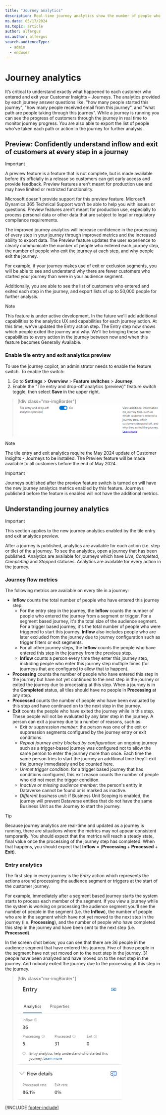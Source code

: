 ```yaml
---
title: "Journey analytics"
description: Real-time journey analytics show the number of people who enter each step in a Customer Insights journey, who left each step, and why they left each step.
ms.date: 05/17/2024
ms.topic: article
author: alfergus
ms.author: alfergus
search.audienceType: 
  - admin
  - enduser
---
```


# Journey analytics

It’s critical to understand exactly what happened to each customer who entered and exit your Customer Insights – Journeys. The analytics provided by each journey answer questions like, "how many people started this journey", "how many people received email from this journey", and "what path are people taking through this journey". While a journey is running you can see the progress of customers through the journey in real time to monitor journey progress. You are also able to export the list of people who've taken each path or action in the journey for further analysis.

## Preview: Confidently understand inflow and exit of customers at every step in a journey

> [!IMPORTANT]
> A preview feature is a feature that is not complete, but is made available before it’s officially in a release so customers can get early access and provide feedback. Preview features aren’t meant for production use and may have limited or restricted functionality.
>
> Microsoft doesn't provide support for this preview feature. Microsoft Dynamics 365 Technical Support won’t be able to help you with issues or questions. Preview features aren’t meant for production use, especially to process personal data or other data that are subject to legal or regulatory compliance requirements.

The improved journey analytics will increase confidence in the processing of every step in your journey through improved metrics and the increased ability to export data. The Preview feature updates the user experience to clearly communicate the number of people who entered each journey step, the number of people who exit the journey at each step, and why people exit the journey.

For example, if your journey makes use of exit or exclusion segments, you will be able to see and understand why there are fewer customers who started your journey than were in your audience segment.

Additionally, you are able to see the list of customers who entered and exited each step in the journey, and export lists of up to 50,000 people for further analysis.

> [!NOTE]
> This feature is under active development. In the future we'll add additional capabilities to the analytics UX and capabilities for each journey action. At this time, we've updated the Entry action step. The Entry step now shows which people exited the journey and why. We'll be bringing these same capabilities to every action in the journey between now and when this feature becomes Generally Available.

### Enable tile entry and exit analytics preview

To use the journey copilot, an administrator needs to enable the feature switch. To enable the switch:
1. Go to **Settings** > **Overview** > **Feature switches** > **Journey**.
1. Enable the "Tile entry and drop-off analytics (preview)" feature switch toggle, then select **Save** in the upper right.

> [!div class="mx-imgBorder"]
> ![Enable copilot feature](media/real-time-tile-analytics-feature-switch.png "Enable tile entry and drop-off analytics feature")

> [!NOTE]
> The tile entry and exit analytics require the May 2024 update of Customer Insights - Journeys to be installed. The Preview feature will be made available to all customers before the end of May 2024.

> [!IMPORTANT]
> Journeys published after the preview feature switch is turned on will have the new journey analytics metrics enabled by this feature. Journeys published before the feature is enabled will not have the additional metrics.

## Understanding journey analytics

> [!IMPORTANT]
> This section applies to the new journey analytics enabled by the tile entry and exit analytics preview.

After a journey is published, analytics are available for each action (i.e. step or tile) of the a journey. To see the analytics, open a journey that has been published. Analytics are available for journeys which have *Live*, *Completed*, *Completing* and *Stopped* statuses. Analytics are available for every action in the journey.

### Journey flow metrics
The following metrics are available on every tile in a journey:

* **Inflow** counts the total number of people who have entered this journey step.
    *  For the entry step in the journey, the **Inflow** counts the number of people who entered the journey from a segment or trigger. For a segment based journey, it's the total size of the audience segment. For a trigger based journey, it's the total number of people who were triggered to start this journey. **Inflow** also includes people who are later excluded from the journey due to journey configuration such as trigger filters or exit segments.
    * For all other journey steps, the **Inflow** counts the people who have entered this step in the journey from the previous step.
    * **Inflow** counts a person every time they enter this journey step, including people who enter this journey step multiple times (for journeys that are configured to allow that to happen).
* **Processing** counts the number of people who have entered this step in the journey but have not yet continued to the next step in the journey or exited the journey due to processing at this step. When a journey is in the **Completed** status, all tiles should have no people in **Processing** at any step.
* **Processed** counts the number of people who have been evaluated by this step and have continued on to the next step in the journey.
* **Exit** counts the people who have exited the journey while in this step. These people will not be evaluated by any later step in the journey. A person can exit a journey due to a number of reasons, such as:
    * *Exit or suppression member*: the person was one of the exit or suppression segments configured by the journey entry or exit conditions.
    * *Repeat journey entry blocked by configuration*: an ongoing journey such as a trigger-based journey was configured not to allow the same person to enter the journey more than once. Each time the same person tries to start the journey an additional time they'll exit the journey immediately and be counted here.
    * *Unmet trigger condition*: for a trigger based journey that has conditions configured, this exit reason counts the number of people who did not meet the trigger condition.
    * *Inactive or missing audience member*: the person's entity in Dataverse cannot be found or is marked as inactive.
    * *Different business unit*: if Business Unit Scoping is enabled, the journey will prevent Dataverse entities that do not have the same Business Unit as the Journey to start the journey.

> [!TIP]
> Because journey analytics are real-time and updated as a journey is running, there are situations where the metrics may not appear consistent temporarily. You should expect that the metrics will reach a steady state, final value once the processing of the journey step has completed. When that happens, you should expect that **Inflow** = (**Processing** + **Processed** + **Exit**).

### Entry analytics
The first step in every journey is the *Entry* action which represents the actions around processing the audience segment or triggers at the start of the customer journey.

For example, immediately after a segment based journey starts the system starts to process each member of the segment. If you view a journey while the system is working on processing the audience segment you'll see the number of people in the segment (i.e. the **Inflow**), the number of people who are in the segment which have not yet moved to the next step in the journey (i.e. **Processing**), and the number of people who have completed this step in the journey and have been sent to the next step (i.e. **Processed**).

In the screen shot below, you can see that there are 36 people in the audience segment that have entered this journey. Five of those people in the segment have not yet moved on to the next step in the journey. 31 people have been analyzed and have moved on to the next step in the journey. And nobody exited the journey due to the processing at this step in the journey.

> [!div class="mx-imgBorder"]
> ![Enable copilot feature](media/real-time-tile-analytics-entry-tile-in-progress.png "Entry action analytics showing an in-progress journey.")

[!INCLUDE [footer-include](./includes/footer-banner.md)]